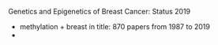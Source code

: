 Genetics and Epigenetics of Breast Cancer: Status 2019


* methylation + breast in title: 870 papers from 1987 to 2019
* 

